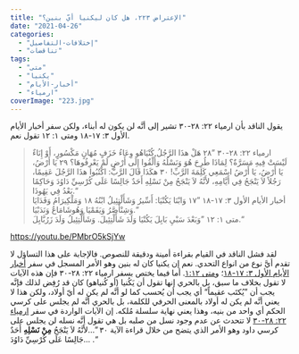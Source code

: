 ```yaml
---
title: "الإعتراض ٢٢٣، هل كان ليكنيا أيّ بنين؟"
date: "2021-04-26"
categories: 
  - "إختلافات-التفاصيل"
  - "تناقضات"
tags: 
  - "متى"
  - "يكنيا"
  - "أخبار-الأيام"
  - "ارمياء"
coverImage: "223.jpg"
---
```


يقول الناقد بأن ارمياء ٢٢: ٢٨-٣٠ تشير إلى أنَّه لن يكون له أبناء، ولكن سفر أخبار الأيام الأول ٣: ١٧-١٨ ومتى ١: ١٢ تقول نعم.

> ارمياء ٢٢: ٢٨-٣٠ ”٢٨ هَلْ هذَا الرَّجُلُ كُنْيَاهُو وِعَاءُ خَزَفٍ مُهَانٍ مَكْسُورٍ، أَوْ إِنَاءٌ لَيْسَتْ فِيهِ مَسَرَّةٌ؟ لِمَاذَا طُرِحَ هُوَ وَنَسْلُهُ وَأُلْقُوا إِلَى أَرْضٍ لَمْ يَعْرِفُوهَا؟ ٢٩ يَا أَرْضُ، يَا أَرْضُ، يَا أَرْضُ اسْمَعِي كَلِمَةَ الرَّبِّ! ٣٠ هكَذَا قَالَ الرَّبُّ: اكْتُبُوا هذَا الرَّجُلَ عَقِيمًا، رَجُلاً لاَ يَنْجَحُ فِي أَيَّامِهِ، لأَنَّهُ لاَ يَنْجَحُ مِنْ نَسْلِهِ أَحَدٌ جَالِسًا عَلَى كُرْسِيِّ دَاوُدَ وَحَاكِمًا بَعْدُ فِي يَهُوذَا.“  
> أخبار الأيام الأول ٣: ١٧-١٨ ”١٧ وَابْنَا يَكُنْيَا: أَسِّيرُ وَشَأَلْتِئِيلُ ابْنُهُ ١٨ وَمَلْكِيرَامُ وَفَدَايَا وَشِنْأَصَّرُ وَيَقَمْيَا وَهُوشَامَاعُ وَنَدَبْيَا.“  
> متى ١: ١٢ ”وَبَعْدَ سَبْيِ بَابِلَ يَكُنْيَا وَلَدَ شَأَلْتِئِيلَ. وَشَأَلْتِئِيلُ وَلَدَ زَرُبَّابِلَ.“

https://youtu.be/PMbrO5kSjYw

لقد فشل الناقد في القيام بقراءة أمينة ودقيقة للنصوص. فالإجابة على هذا التساؤل لا تقدم أيَّ نوع من انواع التحدي. نعم إن يكنيا كان له بنين وهو الأمر المسجل في سفر [أخبار الأيام الأول ٣: ١٧-١٨](https://www.bible.com/bible/67/1ch.3.17-18)؛ و[متى ١:١٢](https://www.bible.com/67/mat.12.1). أما فيما يختص بسفر ارمياء ٢٢: ٢٨-٣٠ فإن هذه الآيات لا تقول بخلاف ما سبق، بل بالحري إنها تقول أن يَكُنيا (أو كُنياهو) كان قد رُفِض لذلك فإنَّه يجب أن ”يُكتَب عقيماً“ أي يجب أن يُحسب كما لو أنَّه لم يكن له أيّ أولاد، ولكن هذا لا يعني أنَّه لم يكن له أولاد بالمعنى الحرفي للكلمة، بل بالحري أنَّه لم يجلس على كرسي الحكم أي واحد من بنيه، وهذا يعني نهاية سلسلة مُلكه. إن الآيات الواردة في سفر [ارمياء ٢٢: ٢٨-٣٠](https://www.bible.com/bible/67/jer.22.28-30.المشتركة) لا تتحدث عن عدم وجود نسل من صلبه بل هي تقول أنَّه نسله لن يجلس على كرسي داود وهو الأمر الذي يتضح من خلال قراءة الآية ٣٠ ”…لأَنَّهُ لاَ يَنْجَحُ **مِنْ نَسْلِهِ** أَحَدٌ جَالِسًا عَلَى كُرْسِيِّ دَاوُدَ… .“
